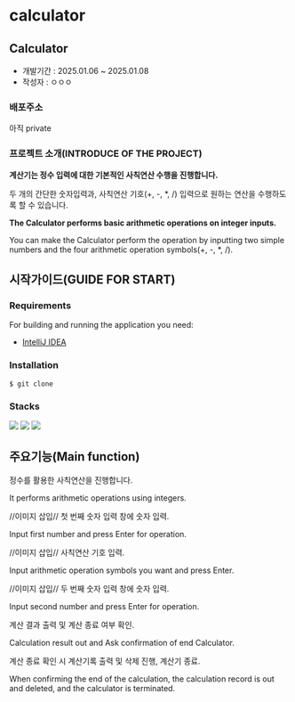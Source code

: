 # calculator

## Calculator

- 개발기간 : 2025.01.06 ~ 2025.01.08
- 작성자 : ㅇㅇㅇ


### 배포주소
아직 private


### 프로젝트 소개(INTRODUCE OF THE PROJECT)
**계산기는 정수 입력에 대한 기본적인 사칙연산 수행을 진행합니다.**

두 개의 간단한 숫자입력과, 사칙연산 기호(+, -, *, /) 입력으로 원하는 연산을 수행하도록 할 수 있습니다.

**The Calculator performs basic arithmetic operations on integer inputs.**

You can make the Calculator perform the operation by inputting two simple numbers and the four arithmetic operation symbols(+, -, *, /).



## 시작가이드(GUIDE FOR START)

### Requirements
For building and running the application you need:

- [IntelliJ IDEA](https://www.jetbrains.com/idea/download/?section=mac)

### Installation
```
$ git clone 
```

### Stacks
<img src="https://img.shields.io/badge/java-007396?style=for-the-badge&logo=java&logoColor=white"> 
<img src="https://img.shields.io/badge/github-181717?style=for-the-badge&logo=github&logoColor=white">
<img src="https://img.shields.io/badge/git-F05032?style=for-the-badge&logo=git&logoColor=white">


## 주요기능(Main function)
정수를 활용한 사칙연산을 진행합니다.

It performs arithmetic operations using integers.

//이미지 삽입//
첫 번째 숫자 입력 창에 숫자 입력.

Input first number and press Enter for operation.

//이미지 삽입//
사칙연산 기호 입력.

Input arithmetic operation symbols you want and press Enter.

//이미지 삽입//
두 번째 숫자 입력 창에 숫자 입력.

Input second number and press Enter for operation.

계산 결과 출력 및 계산 종료 여부 확인.

Calculation result out and Ask confirmation of end Calculator.


계산 종료 확인 시 계산기록 출력 및 삭제 진행, 계산기 종료.

When confirming the end of the calculation, the calculation record is out and deleted, and the calculator is terminated.






